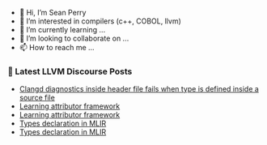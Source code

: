 - 👋 Hi, I’m Sean Perry
- 👀 I’m interested in compilers (c++, COBOL, llvm)
- 🌱 I’m currently learning ...
- 💞️ I’m looking to collaborate on ...
- 📫 How to reach me ...

<!---
s66perry/s66perry is a ✨ special ✨ repository because its `README.md` (this file) appears on your GitHub profile.
You can click the Preview link to take a look at your changes.
--->
### 📕 Latest LLVM Discourse Posts

<!-- DISCOURSE-LLVM:START -->
- [Clangd diagnostics inside header file fails when type is defined inside a source file](https://discourse.llvm.org/t/clangd-diagnostics-inside-header-file-fails-when-type-is-defined-inside-a-source-file/71163#post_2)
- [Learning attributor framework](https://discourse.llvm.org/t/learning-attributor-framework/71088#post_5)
- [Learning attributor framework](https://discourse.llvm.org/t/learning-attributor-framework/71088#post_4)
- [Types declaration in MLIR](https://discourse.llvm.org/t/types-declaration-in-mlir/71144#post_19)
- [Types declaration in MLIR](https://discourse.llvm.org/t/types-declaration-in-mlir/71144#post_18)
<!-- DISCOURSE-LLVM:END -->
